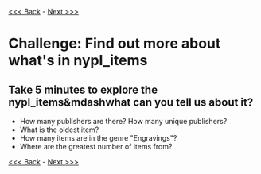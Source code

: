 [<<< Back](10-usefulqueries.md) - [Next >>>](12-excel_v_db.md)  

# Challenge: Find out more about what's in nypl_items

## Take 5 minutes to explore the nypl_items&mdashwhat can you tell us about it?  

- How many publishers are there? How many unique publishers?
- What is the oldest item?
- How many items are in the genre "Engravings"?
- Where are the greatest number of items from?

[<<< Back](10-usefulqueries.md) - [Next >>>](12-excel_v_db.md)  
